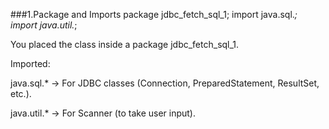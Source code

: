 ###1.Package and Imports
package jdbc_fetch_sql_1;
import java.sql.*;
import java.util.*;


You placed the class inside a package jdbc_fetch_sql_1.

Imported:

java.sql.* → For JDBC classes (Connection, PreparedStatement, ResultSet, etc.).

java.util.* → For Scanner (to take user input).
